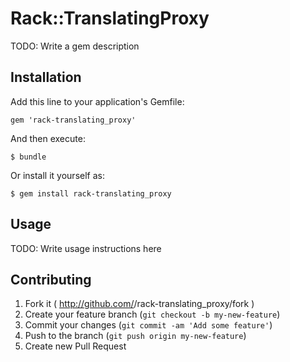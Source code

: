 # Rack::TranslatingProxy

TODO: Write a gem description

## Installation

Add this line to your application's Gemfile:

    gem 'rack-translating_proxy'

And then execute:

    $ bundle

Or install it yourself as:

    $ gem install rack-translating_proxy

## Usage

TODO: Write usage instructions here

## Contributing

1. Fork it ( http://github.com/<my-github-username>/rack-translating_proxy/fork )
2. Create your feature branch (`git checkout -b my-new-feature`)
3. Commit your changes (`git commit -am 'Add some feature'`)
4. Push to the branch (`git push origin my-new-feature`)
5. Create new Pull Request
